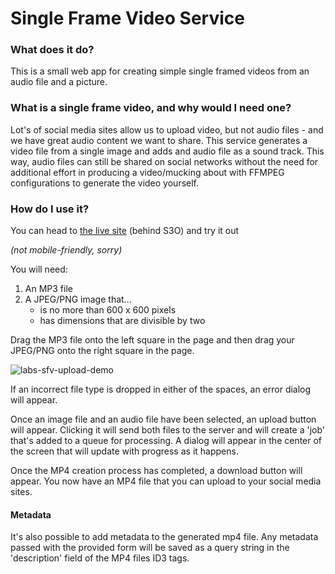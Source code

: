 # Single Frame Video Service

### What does it do?

This is a small web app for creating simple single framed videos from an audio file and a picture.

### What is a single frame video, and why would I need one?

Lot's of social media sites allow us to upload video, but not audio files - and we have great audio content we want to share. This service generates a video file from a single image and adds and audio file as a sound track. This way, audio files can still be shared on social networks without the need for additional effort in producing a video/mucking about with FFMPEG configurations to generate the video yourself.

### How do I use it?

You can head to [the live site](https://ftlabs-sfv-service.herokuapp.com) (behind S3O) and try it out 

_(not mobile-friendly, sorry)_

You will need:

1. An MP3 file
2. A JPEG/PNG image that...
	- is no more than 600 x 600 pixels
	- has dimensions that are divisible by two

Drag the MP3 file onto the left square in the page and then drag your JPEG/PNG onto the right square in the page.

![labs-sfv-upload-demo](https://cloud.githubusercontent.com/assets/913687/23856225/e0e00468-07f0-11e7-9ee8-be36e6e15f93.gif)

If an incorrect file type is dropped in either of the spaces, an error dialog will appear.

Once an image file and an audio file have been selected, an upload button will appear. Clicking it will send both files to the server and will create a 'job' that's added to a queue for processing. A dialog will appear in the center of the screen that will update with progress as it happens.

Once the MP4 creation process has completed, a download button will appear. You now have an MP4 file that you can upload to your social media sites.

#### Metadata

It's also possible to add metadata to the generated mp4 file. Any metadata passed with the provided form will be saved as a query string in the 'description' field of the MP4 files ID3 tags.

